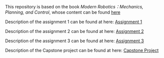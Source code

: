 This repository is based on the book _Modern Robotics：Mechanics, Planning, and Control_, whose content can be found [here](https://hades.mech.northwestern.edu/index.php/Modern_Robotics)

Description of the assignment 1 can be found at here: [Assignment 1](https://hades.mech.northwestern.edu/index.php/ME_449_Assignment_1)

Description of the assignment 2 can be found at here: [Assignment 2](https://hades.mech.northwestern.edu/index.php/ME_449_Assignment_2)

Description of the assignment 3 can be found at here: [Assignment 3](https://hades.mech.northwestern.edu/index.php/ME_449_Assignment_3)

Description of the Capstone project can be found at here: [Capstone Project](./Capstone)
